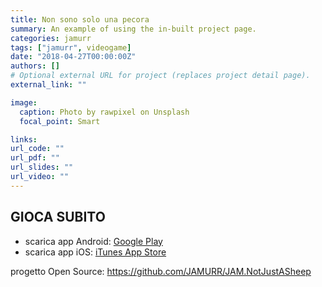```yaml
---
title: Non sono solo una pecora
summary: An example of using the in-built project page.
categories: jamurr
tags: ["jamurr", videogame]
date: "2018-04-27T00:00:00Z"
authors: []
# Optional external URL for project (replaces project detail page).
external_link: ""

image:
  caption: Photo by rawpixel on Unsplash
  focal_point: Smart

links:
url_code: ""
url_pdf: ""
url_slides: ""
url_video: ""
---
```


## GIOCA SUBITO

- scarica app Android: [Google Play](https://play.google.com/store/apps/details?id=com.jamurr.notjustsheep)
- scarica app iOS: [iTunes App Store](https://itunes.apple.com/it/app/jj-im-not-just-a-sheep/id1109994897?l=en&mt=8)

progetto Open Source: <https://github.com/JAMURR/JAM.NotJustASheep>

